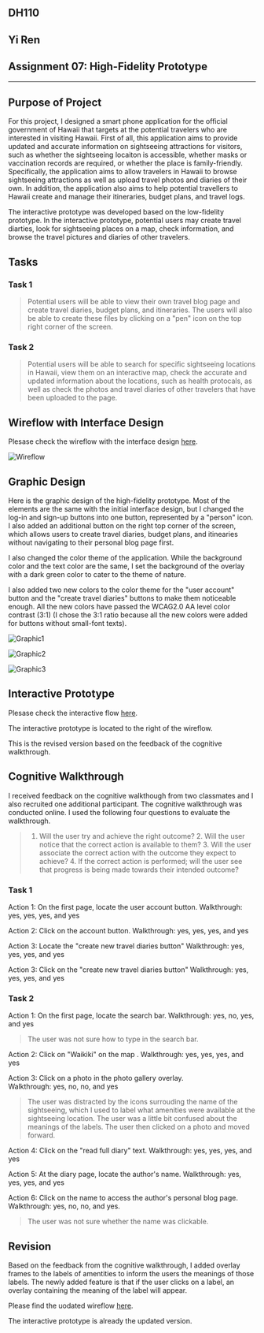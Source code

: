 ## DH110 
## Yi Ren
## Assignment 07: High-Fidelity Prototype 
---
## Purpose of Project 
For this project, I designed a smart phone application for the official government of Hawaii that targets at the potential travelers who are interested in visiting Hawaii. First of all, this application aims to provide updated and accurate information on sightseeing attractions for visitors, such as whether the sightseeing locaiton is accessible, whether masks or vaccination records are required, or whether the place is family-friendly. Specifically, the application aims to allow travelers in Hawaii to browse sightseeing attractions as well as upload travel photos and diaries of their own. In addition, the application also aims to help potential travellers to Hawaii create and manage their itineraries, budget plans, and travel logs.

The interactive prototype was developed based on the low-fidelity prototype. In the interactive prototype, potential users may create travel diarties, look for sightseeing places on a map, check information, and browse the travel pictures and diaries of other travelers.  

## Tasks
### Task 1 
> Potential users will be able to view their own travel blog page and create travel diaries, budget plans, and itineraries. The users will also be able to create these files by clicking on a "pen" icon on the top right corner of the screen. 

### Task 2 
> Potential users will be able to search for specific sightseeing locations in Hawaii, view them on an interactive map, check the accurate and updated information about the locations, such as health protocals, as well as check the photos and travel diaries of other travelers that have been uploaded to the page. 

## Wireflow with Interface Design 
Plesase check the wireflow with the interface design [here](https://www.figma.com/file/QOjbM6N4G981K4gHLX7D6X/DH-110-Assignment-07?node-id=0%3A1).

![Wireflow](High_fidelity_2.png)

## Graphic Design 
Here is the graphic design of the high-fidelity prototype. Most of the elements are the same with the initial interface design, but I changed the log-in and sign-up buttons into one button, represented by a "person" icon. I also added an additional button on the right top corner of the screen, which allows users to create travel diaries, budget plans, and itinearies without navigating to their personal blog page first. 

I also changed the color theme of the application. While the background color and the text color are the same, I set the background of the overlay with a dark green color to cater to the theme of nature. 

I also added two new colors to the color theme for the "user account" button and the "create travel diaries" buttons to make them noticeable enough. All the new colors have passed the WCAG2.0 AA level color contrast (3:1) (I chose the 3:1 ratio because all the new colors were added for buttons without small-font texts). 

![Graphic1](grahic1.png)

![Graphic2](graphic2.png)

![Graphic3](graphic3.png)


## Interactive Prototype 
Plesase check the interactive flow [here](https://www.figma.com/file/QOjbM6N4G981K4gHLX7D6X/DH-110-Assignment-07?node-id=0%3A1). 

The interactive prototype is located to the right of the wireflow. 

This is the revised version based on the feedback of the cognitive walkthrough. 

## Cognitive Walkthrough 
I received feedback on the cognitive walkthough from two classmates and I also recruited one additional participant. The cognitive walkthrough was conducted online. I used the following four questions to evaluate the walkthrough. 

> 1. Will the user try and achieve the right outcome? 2. Will the user notice that the correct action is available to them? 3. Will the user associate the correct action with the outcome they expect to achieve? 4. If the correct action is performed; will the user see that progress is being made towards their intended outcome?

### Task 1 
Action 1: On the first page, locate the user account button. 
Walkthrough: yes, yes, yes, and yes 

Action 2: Click on the account button. 
Walkthrough: yes, yes, yes, and yes

Action 3: Locate the "create new travel diaries button" 
Walkthrough: yes, yes, yes, and yes

Action 3: Click on the "create new travel diaries button" 
Walkthrough: yes, yes, yes, and yes

### Task 2 
Action 1: On the first page, locate the search bar. 
Walkthrough: yes, no, yes, and yes 
> The user was not sure how to type in the search bar. 

Action 2: Click on "Waikiki" on the map . 
Walkthrough: yes, yes, yes, and yes

Action 3: Click on a photo in the photo gallery overlay.  
Walkthrough: yes, no, no, and yes
> The user was distracted by the icons surrouding the name of the sightseeing, which I used to label what amenities were available at the sightseeing location. The user was a little bit confused about the meanings of the labels. The user then clicked on a photo and moved forward.  

Action 4: Click on the "read full diary" text. 
Walkthrough: yes, yes, yes, and yes

Action 5: At the diary page, locate the author's name. 
Walkthrough: yes, yes, yes, and yes 

Action 6: Click on the name to access the author's personal blog page. 
Walkthrough: yes, no, no, and yes. 
> The user was not sure whether the name was clickable. 

## Revision 
Based on the feedback from the cognitive walkthrough, I added overlay frames to the labels of amentities to inform the users the meanings of those labels. The newly added feature is that if the user clicks on a label, an overlay containing the meaning of the label will appear. 

Please find the uodated wireflow [here](https://www.figma.com/file/J6v3tDVyvBXsvCHMO4oEHy/DH-110-Assignment-07-second). 

The interactive prototype is already the updated version. 


